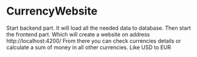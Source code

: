 # CurrencyWebsite
Start backend part. It will load all the needed data to database.
Then start the frontend part. Which will create a website on address http://localhost:4200/
From there you can check currencies details or calculate a sum of money in all other currencies. Like USD to EUR
